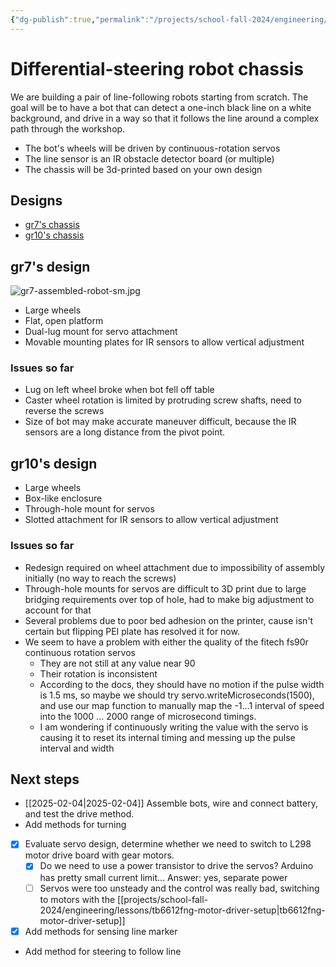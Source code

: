 ```yaml
---
{"dg-publish":true,"permalink":"/projects/school-fall-2024/engineering/engineering-projects/differential-steering-bot/"}
---
```



# Differential-steering robot chassis

We are building a pair of line-following robots starting from scratch. The goal will be to have a bot that can detect a one-inch black line on a white background, and drive in a way so that it follows the line around a complex path through the workshop.

- The bot's wheels will be driven by continuous-rotation servos
- The line sensor is an IR obstacle detector board (or multiple)
- The chassis will be 3d-printed based on your own design

## Designs

- [gr7's chassis](https://cad.onshape.com/documents/d9c6e6e8b980254d1cd213e0/w/5bf74cf46dc59c707ecd62c0/e/2fe41bc957e6303d07efb8ef)
- [gr10's chassis](https://cad.onshape.com/documents/30dc5867e25152986bf0a4b8/w/b12c80e52f3bda255da12ea5/e/56d1fe69c20e71e1dd45dcc0)

## gr7's design

![gr7-assembled-robot-sm.jpg](/img/user/projects/school-fall-2024/engineering/engineering-projects/_resources/gr7-assembled-robot-sm.jpg)

- Large wheels
- Flat, open platform
- Dual-lug mount for servo attachment
- Movable mounting plates for IR sensors to allow vertical adjustment

### Issues so far

- Lug on left wheel broke when bot fell off table
- Caster wheel rotation is limited by protruding screw shafts, need to reverse the screws
- Size of bot may make accurate maneuver difficult, because the IR sensors are a long distance from the pivot point.

## gr10's design

- Large wheels
- Box-like enclosure
- Through-hole mount for servos
- Slotted attachment for IR sensors to allow vertical adjustment

### Issues so far

- Redesign required on wheel attachment due to impossibility of assembly initially (no way to reach the screws)
- Through-hole mounts for servos are difficult to 3D print due to large bridging requirements over top of hole, had to make big adjustment to account for that
- Several problems due to poor bed adhesion on the printer, cause isn't certain but flipping PEI plate has resolved it for now.
- We seem to have a problem with either the quality of the fitech fs90r continuous rotation servos
    - They are not still at any value near 90
    - Their rotation is inconsistent
    - According to the docs, they should have no motion if the pulse width is 1.5 ms, so maybe we should try servo.writeMicroseconds(1500), and use our map function to manually map the -1...1 interval of speed into the 1000 ... 2000 range of microsecond timings.
    - I am wondering if continuously writing the value with the servo is causing it to reset its internal timing and messing up the pulse interval and width

## Next steps

- [[2025-02-04\|2025-02-04]] Assemble bots, wire and connect battery, and test the drive method.
- Add methods for turning
- [x] Evaluate servo design, determine whether we need to switch to L298 motor drive board with gear motors.
    - [x] Do we need to use a power transistor to drive the servos? Arduino has pretty small current limit... Answer: yes, separate power
    - [ ] Servos were too unsteady and the control was really bad, switching to motors with the [[projects/school-fall-2024/engineering/lessons/tb6612fng-motor-driver-setup\|tb6612fng-motor-driver-setup]]
- [x] Add methods for sensing line marker
- Add method for steering to follow line
